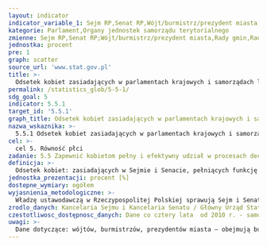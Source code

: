 ```yaml
---
layout: indicator
indicator_variable_1: Sejm RP,Senat RP,Wójt/burmistrz/prezydent miasta,Rady gmin,Rady miast na prawach powiatów,Rady powiatów,Sejmiki województw
kategorie: Parlament,Organy jednostek samorządu terytorialnego
zmienne: Sejm RP,Senat RP;Wójt/burmistrz/prezydent miasta,Rady gmin,Rady miast na prawach powiatów,Rady powiatów,Sejmiki województw
jednostka: procent
pre: 1
graph: scatter
source_url: 'www.stat.gov.pl'
title: >-
  Odsetek kobiet zasiadających w parlamentach krajowych i samorządach lokalnych
permalink: /statistics_glob/5-5-1/
sdg_goal: 5
indicator: 5.5.1
target_id: '5.5.1'
graph_title: Odsetek kobiet zasiadających w parlamentach krajowych i samorządach lokalnych
nazwa_wskaznika: >-
  5.5.1 Odsetek kobiet zasiadających w parlamentach krajowych i samorządach lokalnych
cel: >-
  cel 5. Równość płci
zadanie: 5.5 Zapewnić kobietom pełny i efektywny udział w procesach decyzyjnych na wszystkich szczeblach w życiu politycznym, ekonomicznym i publicznym oraz równe szanse w pełnieniu funkcji przywódczych
definicja: >-
  Odsetek kobiet: zasiadających w Sejmie i Senacie, pełniących funkcję wójta, burmistrza, prezydenta miasta, zasiadających w radach gmin, powiatów, sejmikach województw.
jednostka_prezentacji: procent [%]
dostepne_wymiary: ogółem
wyjasnienia_metodologiczne: >-
  Władzę ustawodawczą w Rzeczypospolitej Polskiej sprawują Sejm i Senat. Sejm składa się z 460 posłów. Senat składa się ze 100 senatorów. Sejm i Senat są wybierane na czteroletnie kadencje.Udział kobiet / Posłów / Senatorów w parlamencie (według stanu na początku kadencji) w 2011 r. odpowiada VII kadencji Sejmu i VIII kadencji Senatu (od 8 XI 2011 r. do 11 listopada 2015 r.), a w 2015 r. odpowiada VIII kadencji Sejmu i IX kadencji Senatu (od 12 listopada 2015 r.).Do organów uchwałodawczych (tj. stanowiących) jednostek samorządu terytorialnego zalicza się radę gminy, radę powiatu i sejmik wojewódzki. Członkowie tych organów (radni) wybierani są na czteroletnią kadencję. Rada gminy jest organem stanowiącym i kontrolnym w gminie.Władzę wykonawczą w gminach wiejskich sprawuje wójt, w gminach miejskich i miejsko-wiejskich - burmistrz, a prezydent - w dużych miastach (liczących powyżej 100 tys. mieszkańców oraz w miastach, w których w dniu wejścia w życie ustawy o samorządzie terytorialnym, czyli 27 maja 1990 r., organem wykonawczo-zarządzającym był prezydent miasta - dotyczyło to miast liczących powyżej 50 tys. mieszkańców oraz byłych miast wojewódzkich).
zrodlo_danych: Kancelaria Sejmu i Kancelaria Senatu / Główny Urząd Statystyczny
czestotliwosc_dostępnosc_danych: Dane co cztery lata  od 2010 r. - samorządy lokalne  od 2011 r. - parlament.
uwagi: >-
  Dane dotyczące: wójtów, burmistrzów, prezydentów miasta – obejmują burmistrzów dzielnic m.st. Warszawy  rad gmin – nie obejmują radnych rad miast w miastach na prawach powiatu  rad miast na prawach powiatów – obejmują radnych rad dzielnic m.st. Warszawy.
---
```

